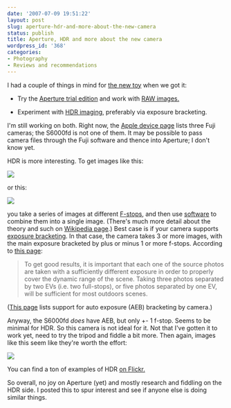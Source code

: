 ```yaml
---
date: '2007-07-09 19:51:22'
layout: post
slug: aperture-hdr-and-more-about-the-new-camera
status: publish
title: Aperture, HDR and more about the new camera
wordpress_id: '368'
categories:
- Photography
- Reviews and recommendations
---
```


I had a couple of things in mind for [the new toy](http://www.phfactor.net/wp/2007/07/08/new-camera-brief-review-finepix-s6000fd/) when we got it:


* Try the [Aperture trial edition](http://www.apple.com/aperture/) and work with [RAW images.](http://en.wikipedia.org/wiki/RAW_image_file)


* Experiment with [HDR imaging](http://en.wikipedia.org/wiki/High_dynamic_range_imaging), preferably via exposure bracketing.



I'm still working on both. Right now, the [Apple device page](http://www.apple.com/aperture/raw/cameras.html) lists three Fuji cameras; the S6000fd is not one of them. It may be possible to pass camera files through the Fuji software and thence into Aperture; I don't know yet.

HDR is more interesting. To get images like this:


[
![](http://www.phfactor.net/wp-pics/tm282.jpg)
](http://www.hdrsoft.com/examples.html)

or this:


[
![](http://www.phfactor.net/wp-pics/grandcanal_tm400.jpg)
](http://www.hdrsoft.com/examples.html)

you take a series of images at different [F-stops](http://en.wikipedia.org/wiki/F-stop), and then use [software](http://www.hdrsoft.com/index.html) to combine them into a single image. (There's much more detail about the theory and such on [Wikipedia page](http://en.wikipedia.org/wiki/High_dynamic_range_imaging).) Best case is if your camera supports [exposure bracketing](http://en.wikipedia.org/wiki/Exposure_bracketing). In that case, the camera takes 3 or more images, with the main exposure bracketed by plus or minus 1 or more f-stops. According to [this page](http://www.hdrsoft.com/support/faq_photomatix.html#camera):



> To get good results, it is important that each one of the source photos are taken with a sufficiently different exposure in order to properly cover the dynamic range of the scene. Taking three photos separated by two EVs (i.e. two full-stops), or five photos separated by one EV, will be sufficient for most outdoors scenes.



([This page](http://www.hdr-photography.com/aeb.html) lists support for auto exposure (AEB) bracketing by camera.)

Anyway, the S6000fd _does_ have AEB, but only +- 1 f-stop. Seems to be minimal for HDR. So this camera is not ideal for it. Not that I've gotten it to work yet, need to try the tripod and fiddle a bit more. Then again, images like this seem like they're worth the effort:


[
![](http://www.phfactor.net/wp-pics/366632177_ba72f7ec7e-wp.jpg)
](http://www.flickr.com/photos/automatt/366632177/)

You can find a ton of examples of HDR [on Flickr.](http://www.flickr.com/search/?q=HDR&w=all&s=int) 

So overall, no joy on Aperture (yet) and mostly research and fiddling on the HDR side. I posted this to spur interest and see if anyone else is doing similar things.
